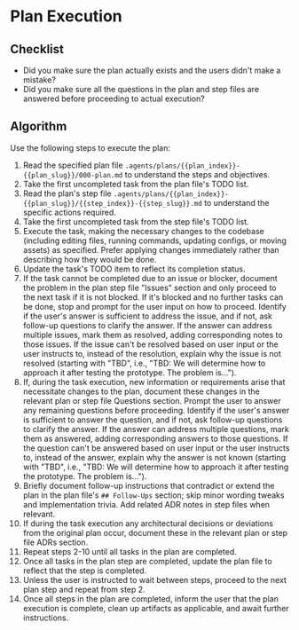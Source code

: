 # Plan Execution

## Checklist

- Did you make sure the plan actually exists and the users didn't make a mistake?
- Did you make sure all the questions in the plan and step files are answered before proceeding to actual execution?

## Algorithm

Use the following steps to execute the plan:

1. Read the specified plan file `.agents/plans/{{plan_index}}-{{plan_slug}}/000-plan.md` to understand the steps and objectives.
2. Take the first uncompleted task from the plan file's TODO list.
3. Read the plan's step file `.agents/plans/{{plan_index}}-{{plan_slug}}/{{step_index}}-{{step_slug}}.md` to understand the specific actions required.
4. Take the first uncompleted task from the step file's TODO list.
5. Execute the task, making the necessary changes to the codebase (including editing files, running commands, updating configs, or moving assets) as specified. Prefer applying changes immediately rather than describing how they would be done.
6. Update the task's TODO item to reflect its completion status.
7. If the task cannot be completed due to an issue or blocker, document the problem in the plan step file "Issues" section and only proceed to the next task if it is not blocked. If it's blocked and no further tasks can be done, stop and prompt for the user input on how to proceed. Identify if the user's answer is sufficient to address the issue, and if not, ask follow-up questions to clarify the answer. If the answer can address multiple issues, mark them as resolved, adding corresponding notes to those issues. If the issue can't be resolved based on user input or the user instructs to, instead of the resolution, explain why the issue is not resolved (starting with "TBD", i.e., "TBD: We will determine how to approach it after testing the prototype. The problem is...").
8. If, during the task execution, new information or requirements arise that necessitate changes to the plan, document these changes in the relevant plan or step file Questions section. Prompt the user to answer any remaining questions before proceeding. Identify if the user's answer is sufficient to answer the question, and if not, ask follow-up questions to clarify the answer. If the answer can address multiple questions, mark them as answered, adding corresponding answers to those questions. If the question can't be answered based on user input or the user instructs to, instead of the answer, explain why the answer is not known (starting with "TBD", i.e., "TBD: We will determine how to approach it after testing the prototype. The problem is...").
9. Briefly document follow-up instructions that contradict or extend the plan in the plan file's `## Follow-Ups` section; skip minor wording tweaks and implementation trivia. Add related ADR notes in step files when relevant.
10. If during the task execution any architectural decisions or deviations from the original plan occur, document these in the relevant plan or step file ADRs section.
11. Repeat steps 2-10 until all tasks in the plan are completed.
12. Once all tasks in the plan step are completed, update the plan file to reflect that the step is completed.
13. Unless the user is instructed to wait between steps, proceed to the next plan step and repeat from step 2.
14. Once all steps in the plan are completed, inform the user that the plan execution is complete, clean up artifacts as applicable, and await further instructions.
